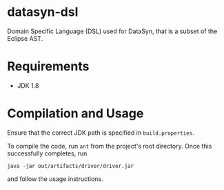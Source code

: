 # datasyn-dsl
Domain Specific Language (DSL) used for DataSyn, that is a subset of the Eclipse AST.

# Requirements
- JDK 1.8

# Compilation and Usage
Ensure that the correct JDK path is specified in `build.properties`.

To compile the code, run `ant` from the project's root directory. Once this successfully completes, run

`java -jar out/artifacts/driver/driver.jar`

and follow the usage instructions.
